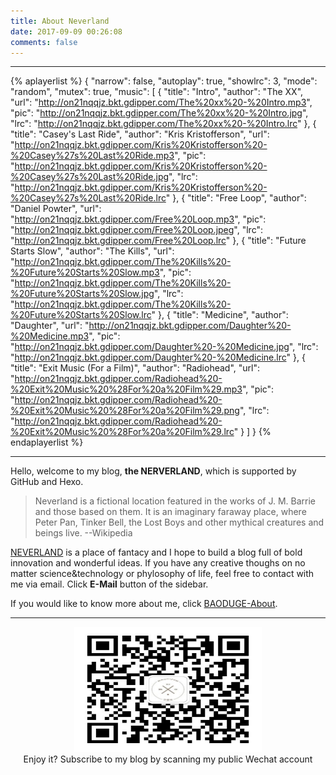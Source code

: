 ```yaml
---
title: About Neverland
date: 2017-09-09 00:26:08
comments: false
---
```


---

{% aplayerlist %}
{
    "narrow": false,
    "autoplay": true,
    "showlrc": 3,
    "mode": "random",
    "mutex": true,
    "music": [
    {
        "title": "Intro",
        "author": "The XX",
        "url": "http://on21nqqjz.bkt.gdipper.com/The%20xx%20-%20Intro.mp3",
        "pic": "http://on21nqqjz.bkt.gdipper.com/The%20xx%20-%20Intro.jpg",
        "lrc": "http://on21nqqjz.bkt.gdipper.com/The%20xx%20-%20Intro.lrc"
    },
    {
        "title": "Casey's Last Ride",
        "author": "Kris Kristofferson",
        "url": "http://on21nqqjz.bkt.gdipper.com/Kris%20Kristofferson%20-%20Casey%27s%20Last%20Ride.mp3",
        "pic": "http://on21nqqjz.bkt.gdipper.com/Kris%20Kristofferson%20-%20Casey%27s%20Last%20Ride.jpg",
        "lrc": "http://on21nqqjz.bkt.gdipper.com/Kris%20Kristofferson%20-%20Casey%27s%20Last%20Ride.lrc"
    },
    {
        "title": "Free Loop",
        "author": "Daniel Powter",
        "url": "http://on21nqqjz.bkt.gdipper.com/Free%20Loop.mp3",
        "pic": "http://on21nqqjz.bkt.gdipper.com/Free%20Loop.jpeg",
        "lrc": "http://on21nqqjz.bkt.gdipper.com/Free%20Loop.lrc"
    },
    {
        "title": "Future Starts Slow",
        "author": "The Kills",
        "url": "http://on21nqqjz.bkt.gdipper.com/The%20Kills%20-%20Future%20Starts%20Slow.mp3",
        "pic": "http://on21nqqjz.bkt.gdipper.com/The%20Kills%20-%20Future%20Starts%20Slow.jpg",
        "lrc": "http://on21nqqjz.bkt.gdipper.com/The%20Kills%20-%20Future%20Starts%20Slow.lrc"
    },
    {
        "title": "Medicine",
        "author": "Daughter",
        "url": "http://on21nqqjz.bkt.gdipper.com/Daughter%20-%20Medicine.mp3",
        "pic": "http://on21nqqjz.bkt.gdipper.com/Daughter%20-%20Medicine.jpg",
        "lrc": "http://on21nqqjz.bkt.gdipper.com/Daughter%20-%20Medicine.lrc"
    },
    {
        "title": "Exit Music (For a Film)",
        "author": "Radiohead",
        "url": "http://on21nqqjz.bkt.gdipper.com/Radiohead%20-%20Exit%20Music%20%28For%20a%20Film%29.mp3",
        "pic": "http://on21nqqjz.bkt.gdipper.com/Radiohead%20-%20Exit%20Music%20%28For%20a%20Film%29.png",
        "lrc": "http://on21nqqjz.bkt.gdipper.com/Radiohead%20-%20Exit%20Music%20%28For%20a%20Film%29.lrc"
    }
    ]
}
{% endaplayerlist %}

---

Hello, welcome to my blog, **the NERVERLAND**, which is supported by GitHub and Hexo.

>Neverland is a fictional location featured in the works of J. M. Barrie and those based on them. It is an imaginary faraway place, where Peter Pan, Tinker Bell, the Lost Boys and other mythical creatures and beings live. --Wikipedia

[NEVERLAND](https://en.wikipedia.org/wiki/Neverland) is a place of fantacy and I hope to build a blog full of bold innovation and wonderful ideas. If you have any creative thoughs on no matter science&technology or phylosophy of life, feel free to contact with me via email. Click <i class="fa fa-envelope" aria-hidden="true"></i> **E-Mail** button of the sidebar.

If you would like to know more about me, click [BAODUGE-About](http://baoduge.com/about_baoduge/).

---

<center><img src="/qrcode_for_wechat_bdg.jpg" width="300px" height="200px"></center>

<center>Enjoy it? Subscribe to my blog by scanning my public Wechat account</center>



